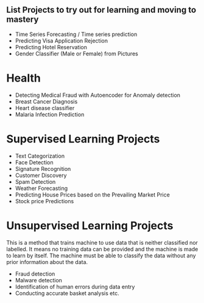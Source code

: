 ## List Projects to try out for learning and moving to mastery

- Time Series Forecasting / Time series prediction
- Predicting Visa Application Rejection
- Predicting Hotel Reservation
- Gender Classifier (Male or Female) from Pictures

# Health

- Detecting Medical Fraud with Autoencoder for Anomaly detection
- Breast Cancer Diagnosis
- Heart disease classifier
- Malaria Infection Prediction

# Supervised Learning Projects

- Text Categorization
- Face Detection
- Signature Recognition
- Customer Discovery
- Spam Detection
- Weather Forecasting
- Predicting House Prices based on the Prevailing Market Price
- Stock price Predictions

# Unsupervised Learning Projects

This is a method that trains machine to use data that is neither classified nor labelled. It means no training data can be provided and the machine is made to learn by itself. The machine must be able to classify the data without any prior information about the data.

- Fraud detection
- Malware detection
- Identification of human errors during data entry
- Conducting accurate basket analysis etc.
